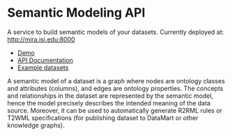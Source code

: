 # Semantic Modeling API

A service to build semantic models of your datasets. Currently deployed at: http://mira.isi.edu:8000

* [Demo](./demo.ipynb)
* [API Documentation](./docs/api.md)
* [Example datasets](./examples)

A semantic model of a dataset is a graph where nodes are ontology classes and attributes (columns), and edges are ontology properties. The concepts and relationships in the dataset are represented by the semantic model, hence the model precisely describes the intended meaning of the data source. Moreover, it can be used to automatically generate R2RML rules or T2WML specifications (for publishing dataset to DataMart or other knowledge graphs).